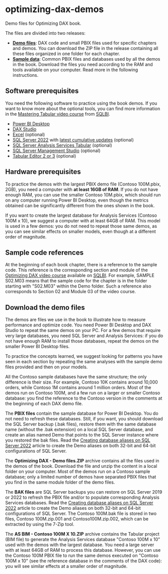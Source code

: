 # optimizing-dax-demos
Demo files for Optimizing DAX book.

The files are divided into two releases:
- [**Demo files**](https://github.com/sql-bi/optimizing-dax-demos/releases/tag/demo-files): DAX code and small PBIX files used for specific chapters and demos. You can download the ZIP file in the release containing all these files organized in one folder for each chapter.
- [**Sample data**](https://github.com/sql-bi/optimizing-dax-demos/releases/tag/sample-data): Common PBIX files and databases used by all the demos in the book. Download the files you need according to the RAM and tools available on your computer. Read more in the following instructions.

## Software prerequisites
You need the following software to practice using the book demos.
If you want to know more about the optional tools, you can find more information in the [Mastering Tabular video course](https://www.sqlbi.com/p/mastering-tabular-video-course/) from [SQLBI](https://www.sqlbi.com).

- [Power BI Desktop](https://powerbi.microsoft.com/downloads/)
- [DAX Studio](https://daxstudio.org)
- [Excel](https://www.microsoft.com/microsoft-365/excel) (optional)
- [SQL Server 2022](https://www.microsoft.com/sql-server/) with [latest cumulative updates](https://www.microsoft.com/en-us/download/details.aspx?id=105013) (optional)
- [SQL Server Analysis Services Tabular](https://learn.microsoft.com/analysis-services/tabular-models/tabular-models-ssas) (optional)
- [SQL Server Management Studio](https://learn.microsoft.com/sql/ssms/download-sql-server-management-studio-ssms) (optional)
- [Tabular Editor 2 or 3](https://www.tabulareditor.com/) (optional)

## Hardware prerequisites
To practice the demos with the largest PBIX demo file (Contoso 100M.pbix, 2GB), you need a computer with **at least 16GB of RAM**. If you do not have enough RAM, you can use the smaller Contoso 10M.pbix, which should run on any computer running Power BI Desktop, even though the metrics obtained can be significantly different from the ones shown in the book.

If you want to create the largest database for Analysis Services (Contoso 100M x 10), we suggest a computer with at least 64GB of RAM. This model is used in a few demos: you do not need to repeat those same demos, as you can see similar effects on smaller models, even though at a different order of magnitude.

## Sample code references
At the beginning of each book chapter, there is a reference to the sample code. This reference is the corresponding section and module of the [Optimizing DAX video course](https://www.sqlbi.com/p/optimizing-dax-video-course/) available on [SQLBI](https://www.sqlbi.com). For example, SAMPLE S02.M03 means that the sample code for the chapter is in the folder starting with "S02.M03" within the Demo folder. Such a reference also corresponds to Section 02 and Module 03 of the video course.

## Download the demo files
The demos are files we use in the book to illustrate how to measure performance and optimize code. You need Power BI Desktop and DAX Studio to repeat the same demos on your PC. For a few demos that require very large databases, you need SQL Server and Analysis Services: if you do not have enough RAM to install those databases, repeat the demos on the smaller Power BI Desktop files.

To practice the concepts learned, we suggest looking for patterns you have seen in each section by repeating the same analyses with the sample demo files provided and then on your models.

All the Contoso sample databases have the same structure; the only difference is their size. For example, Contoso 10K contains around 10,000 orders, while Contoso 1M contains around 1 million orders. Most of the demos run on Contoso 100M, and a few run on a larger or smaller Contoso database: you find the reference to the Contoso version in the comments at the beginning of each DAX demo file.

The **PBIX files** contain the sample database for Power BI Desktop. You do not need to refresh these databases. Still, if you want, you should download the SQL Server backup (.bak files), restore them with the same database name (without the .bak extension) on a local SQL Server database, and create an alias named Demo that points to the SQL Server instance where you restored the bak files. Read the [Creating database aliases on SQL Server 2022](https://www.sqlbi.com/blog/marco/2023/01/08/creating-database-aliases-on-sql-server-2022/) article to create the Demo aliases on both 32-bit and 64-bit configurations of SQL Server.

The **Optimizing DAX - Demo files.ZIP** archive contains all the files used in the demos of the book. Download the file and unzip the content in a local folder on your computer. Most of the demos run on a Contoso sample database; only a limited number of demos have separated PBIX files that you find in the same module folder of the demo files.

The **BAK files** are SQL Server backups you can restore on SQL Server 2019 or 2022 to refresh the PBIX file and/or to populate corresponding Analysis Services databases. Read the [Creating database aliases on SQL Server 2022](https://www.sqlbi.com/blog/marco/2023/01/08/creating-database-aliases-on-sql-server-2022/) article to create the Demo aliases on both 32-bit and 64-bit configurations of SQL Server. The Contoso 100M.bak file is stored in two files, Contoso 100M.zip.001 and Contoso100M.zip.002, which can be extracted by using the 7-Zip tool.

The **AS BIM - Contoso 100M X 10.ZIP** archive contains the Tabular project (BIM file) to generate the Analysis Services database "Contoso 100M x 10" used with the demos with the largest database. You need a large server with at least 64GB of RAM to process this database. However, you can use the Contoso 100M PBIX file to run the same demos executed on "Contoso 100M x 10" (see the reference database in the comments of the DAX code): you will see similar effects at a smaller order of magnitude.
